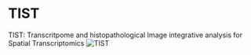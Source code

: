 # TIST
TIST: Transcritpome and histopathological Image integrative analysis for Spatial Transcriptomics
![TIST](https://user-images.githubusercontent.com/20694388/158058718-dbccdbe4-ad86-4214-8650-5c4c0792cb60.png)
